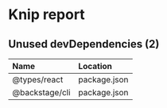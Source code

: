 # Knip report

## Unused devDependencies (2)

| Name           | Location     |
|:---------------|:-------------|
| @types/react   | package.json |
| @backstage/cli | package.json |

